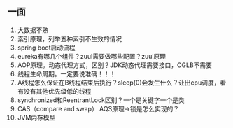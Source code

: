 ## 一面
1. 大数据不熟
2. 索引原理，列举五种索引不生效的情况
3. spring boot启动流程
4. eureka有哪几个组件？zuul需要做哪些配置？zuul原理
5. AOP原理。动态代理方式，区别？JDK动态代理需要接口，CGLB不需要
6. 线程生命周期。一定要说准确！！！
7. A线程怎么保证在B线程结束后执行？sleep(0)会发生什么？让出cpu调度，看有没有其他优先级低的线程
8. synchronized和ReentrantLock区别？一个是关键字一个是类
9. CAS（compare and swap） AQS原理->锁是怎么实现的？
10. JVM内存模型